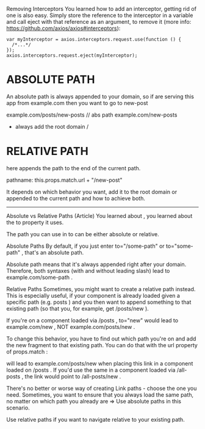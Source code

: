 Removing Interceptors
You learned how to add an interceptor, getting rid of one is also easy. Simply store the reference to the interceptor in a variable and call eject with that reference as an argument, to remove it (more info: https://github.com/axios/axios#interceptors):

```javascript=
var myInterceptor = axios.interceptors.request.use(function () {
  /*...*/
});
axios.interceptors.request.eject(myInterceptor);
```

# ABSOLUTE PATH

An absolute path is always appended to your domain,
so if are serving this app from example.com then you want to go to new-post

example.com/posts/new-posts // abs path
example.com/new-posts

- always add the root domain /

# RELATIVE PATH

here appends the path to the end of the current path.

pathname: this.props.match.url + "/new-post"

It depends on which behavior you want, add it to the root domain or appended to the current path and how to achieve both.


*******************


Absolute vs Relative Paths (Article)
You learned about <Link> , you learned about the to  property it uses.

The path you can use in to can be either absolute or relative. 

Absolute Paths
By default, if you just enter to="/some-path"  or to="some-path" , that's an absolute path. 

Absolute path means that it's always appended right after your domain. Therefore, both syntaxes (with and without leading slash) lead to example.com/some-path .

Relative Paths
Sometimes, you might want to create a relative path instead. This is especially useful, if your component is already loaded given a specific path (e.g. posts ) and you then want to append something to that existing path (so that you, for example, get /posts/new ).

If you're on a component loaded via /posts , to="new"  would lead to example.com/new , NOT example.com/posts/new . 

To change this behavior, you have to find out which path you're on and add the new fragment to that existing path. You can do that with the url  property of props.match :

<Link to={props.match.url + '/new'}>  will lead to example.com/posts/new  when placing this link in a component loaded on /posts . If you'd use the same <Link>  in a component loaded via /all-posts , the link would point to /all-posts/new .

There's no better or worse way of creating Link paths - choose the one you need. Sometimes, you want to ensure that you always load the same path, no matter on which path you already are => Use absolute paths in this scenario.

Use relative paths if you want to navigate relative to your existing path.